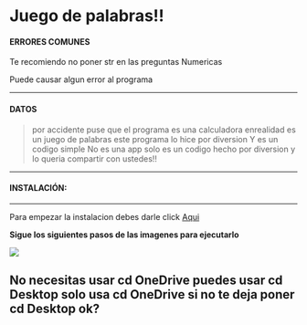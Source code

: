 # Juego de palabras!!

#### ERRORES COMUNES

Te recomiendo no poner str en las preguntas Numericas

Puede causar algun error al programa

---
#### DATOS


> por accidente puse que el programa es una calculadora enrealidad es un juego de palabras
este programa lo hice por diversion
Y es un codigo simple No es una app solo es un codigo hecho por diversion y lo queria compartir con ustedes!!
---

 #### INSTALACIÓN: 
---
Para empezar la instalacion debes darle click [Aqui](https://www.mediafire.com/folder/cyzm66e2hw0xi/Juego_De_Palabras)

**Sigue los siguientes pasos de las imagenes para ejecutarlo**

 ![](https://cdn.discordapp.com/attachments/698548898129510500/849753364794179584/TutoImg.png)
 
 **No necesitas usar cd OneDrive puedes usar cd Desktop solo usa cd OneDrive si no te deja poner cd Desktop ok?**
---
